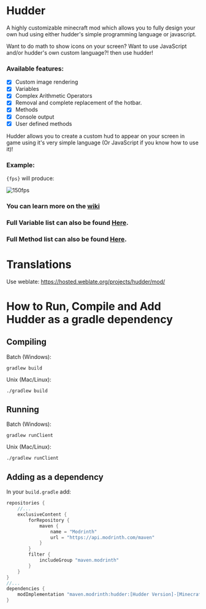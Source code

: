 # Hudder

A highly customizable minecraft mod which allows you to fully design your own hud using either hudder's simple programming language or javascript.

Want to do math to show icons on your screen? Want to use JavaScript and/or hudder's own custom language?! then use hudder!

### Available features:
- [x] Custom image rendering
- [x] Variables
- [x] Complex Arithmetic Operators
- [x] Removal and complete replacement of the hotbar.
- [x] Methods
- [x] Console output
- [x] User defined methods

Hudder allows you to create a custom hud to appear on your screen in game using it's very simple language (Or JavaScript if you know how to use it)!



### Example:


`{fps}` will produce:

![150fps](https://cdn.modrinth.com/data/cached_images/e94855b58a39e5ef6c293f2a1d2c2eedfd6545ca.png)

### You can learn more on the [wiki](https://ngspace.github.io/hudder/)

### Full Variable list can also be found [Here](https://ngspace.github.io/hudder/varlist).
### Full Method list can also be found [Here](https://ngspace.github.io/hudder/methodlist).


# Translations

Use weblate: https://hosted.weblate.org/projects/hudder/mod/

# How to Run, Compile and Add Hudder as a gradle dependency

## Compiling
Batch (Windows):
```batchfile
gradlew build
```

Unix (Mac/Linux):
```shell
./gradlew build
```


## Running
Batch (Windows):
```batchfile
gradlew runClient
```

Unix (Mac/Linux):
```shell
./gradlew runClient
```

## Adding as a dependency

In your `build.gradle` add:

```gradle
repositories {
	//...
	exclusiveContent {
		forRepository {
			maven {
				name = "Modrinth"
				url = "https://api.modrinth.com/maven"
			}
		}
		filter {
			includeGroup "maven.modrinth"
		}
	}
}
//...
dependencies {
	modImplementation "maven.modrinth:hudder:[Hudder Version]-[Minecraft version]"
}
```
